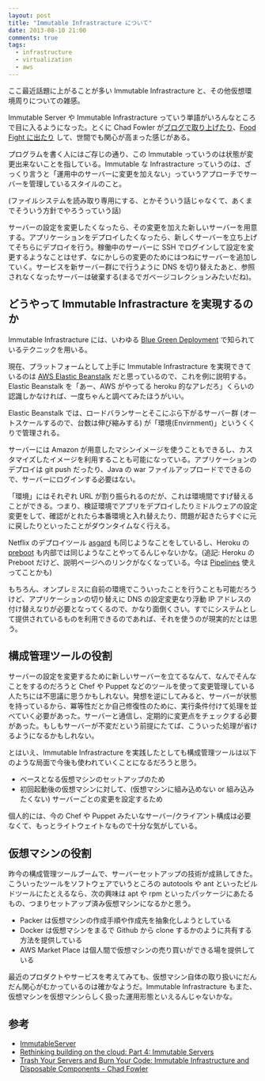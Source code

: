 ```yaml
---
layout: post
title: "Immutable Infrastracture について"
date: 2013-08-10 21:00
comments: true
tags:
  - infrastructure
  - virtualization
  - aws
---
```


ここ最近話題に上がることが多い Immutable Infrastracture と、その他仮想環境周りについての雑感。

<!-- more -->

Immutable Server や Immutable Infrastracture っていう単語がいろんなところで目に入るようになった。とくに Chad Fowler が[ブログで取り上げたり](http://chadfowler.com/blog/2013/06/23/immutable-deployments/)、[Food Fight に出たり](http://foodfightshow.org/2013/07/immutable-infrastructure.html) して、世間でも関心が高まった感じがある。

プログラムを書く人にはご存じの通り、この Immutable っていうのは状態が変更出来ないことを指している。Immutable な Infrastracture っていうのは、ざっくり言うと「運用中のサーバーに変更を加えない」っていうアプローチでサーバーを管理しているスタイルのこと。

(ファイルシステムを読み取り専用にする、とかそういう話じゃなくて、あくまでそういう方針でやろうっていう話)

サーバーの設定を変更したくなったら、その変更を加えた新しいサーバーを用意する。アプリケーションをデプロイしたくなったら、新しくサーバーを立ち上げてそちらにデプロイを行う。稼働中のサーバーに SSH でログインして設定を変更するようなことはせず、なにかしらの変更のためにはつねにサーバーを追加していく。サービスを新サーバー群にで行うように DNS を切り替えたあと、参照されなくなったサーバーは破棄する(まるでガベージコレクションみたいだね)。


## どうやって Immutable Infrastracture を実現するのか

Immutable Infrastracture には、いわゆる [Blue Green Deployment](http://martinfowler.com/bliki/BlueGreenDeployment.html) で知られているテクニックを用いる。

現在、プラットフォームとして上手に Immutable Infrastracture を実現できているのは [AWS Elastic Beanstalk](http://aws.amazon.com/jp/elasticbeanstalk/) だと思っているので、これを例に説明する。Elastic Beanstalk を「あー、AWS がやってる heroku 的なアレだろ」くらいの認識しかなければ、一度ちゃんと調べてみたほうがいい。

Elastic Beanstalk では、ロードバランサーとそこにぶら下がるサーバー群 (オートスケールするので、台数は伸び縮みする) が「環境(Envirnment)」というくくりで管理される。

サーバーには Amazon が用意したマシンイメージを使うこともできるし、カスタマイズしたイメージを利用することも可能になっている。アプリケーションのデプロイは git push だったり、Java の war ファイルアップロードでできるので、サーバーにログインする必要はない。

「環境」にはそれぞれ URL が割り振られるのだが、これは環境間ですげ替えることができる。つまり、検証環境でアプリをデプロイしたりミドルウェアの設定変更をして、確認がとれたら本番環境と入れ替えたり、問題が起きたらすぐに元に戻したりといったことがダウンタイムなく行える。

Netflix のデプロイツール [asgard](https://github.com/Netflix/asgard) も同じようなことをしているし、Heroku の [preboot](https://devcenter.heroku.com/articles/labs-preboot/) も内部では同じようなことやってるんじゃないかな。(追記: Heroku の Preboot だけど、説明ページへのリンクがなくなっている。今は [Pipelines](https://devcenter.heroku.com/articles/labs-pipelines) 使えってことかも)

もちろん、オンプレミスに自前の環境でこういったことを行うことも可能だろうけど、アプリケーションの切り替えに DNS の設定変更なり浮動 IP アドレスの付け替えなりが必要となってくるので、かなり面倒くさい。すでにシステムとして提供されているものを利用できるのであれば、それを使うのが現実的だとは思う。


## 構成管理ツールの役割

サーバーの設定を変更するために新しいサーバーを立てるなんて、なんでそんなことをするのだろうと Chef や Puppet などのツールを使って変更管理している人たちには不思議に思うかもしれない。発想を逆にしてみると、サーバーが状態を持っているから、冪等性だとか自己修復性のために、実行条件付けて処理を並べていく必要があった。サーバーと通信し、定期的に変更点をチェックする必要があった。もしもサーバーが不変だという前提にたてば、こういった処理が省けるようになるかもしれない。

とはいえ、Immutable Infrastracture を実践したとしても構成管理ツールは以下のような局面で今後も使われていくことになるだろうと思う。

- ベースとなる仮想マシンのセットアップのため
- 初回起動後の仮想マシンに対して、(仮想マシンに組み込めない or 組み込みたくない) サーバーごとの変更を設定するため

個人的には、今の Chef や Puppet みたいなサーバー/クライアント構成は必要なくて、もっとライトウェイトなもので十分な気がしている。


## 仮想マシンの役割

昨今の構成管理ツールブームで、サーバーセットアップの技術が成熟してきた。こういったツールをソフトウェアでいうところの autotools や ant といったビルドツールにたとえるなら、次の興味は apt や rpm といったパッケージにあたるもの、つまりセットアップ済み仮想マシンになるかと思う。

- Packer は仮想マシンの作成手順や作成先を抽象化しようとしている
- Docker は仮想マシンをまるで Github から clone するかのように共有する方法を提供している
- AWS Market Place は個人間で仮想マシンの売り買いができる場を提供している

最近のプロダクトやサービスを考えてみても、仮想マシン自体の取り扱いにだんだん関心がむかっているのは確かなようだ。Immutable Infrastracture もまた、仮想マシンを仮想マシンらしく扱った運用形態といえるんじゃないかな。


## 参考

- [ImmutableServer](http://martinfowler.com/bliki/ImmutableServer.html)
- [Rethinking building on the cloud: Part 4: Immutable Servers](http://www.thoughtworks-studios.com/blog/rethinking-building-cloud-part-4-immutable-servers)
- [Trash Your Servers and Burn Your Code: Immutable Infrastructure and Disposable Components - Chad Fowler](http://chadfowler.com/blog/2013/06/23/immutable-deployments/)
